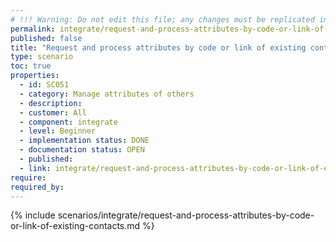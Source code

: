```yaml
---
# !!! Warning: Do not edit this file; any changes must be replicated in Excel !!!
permalink: integrate/request-and-process-attributes-by-code-or-link-of-existing-contacts
published: false
title: "Request and process attributes by code or link of existing contacts"
type: scenario
toc: true
properties:
  - id: SC051
  - category: Manage attributes of others
  - description:
  - customer: All
  - component: integrate
  - level: Beginner
  - implementation status: DONE
  - documentation status: OPEN
  - published:
  - link: integrate/request-and-process-attributes-by-code-or-link-of-existing-contacts
require:
required_by:
---
```


{% include scenarios/integrate/request-and-process-attributes-by-code-or-link-of-existing-contacts.md %}
